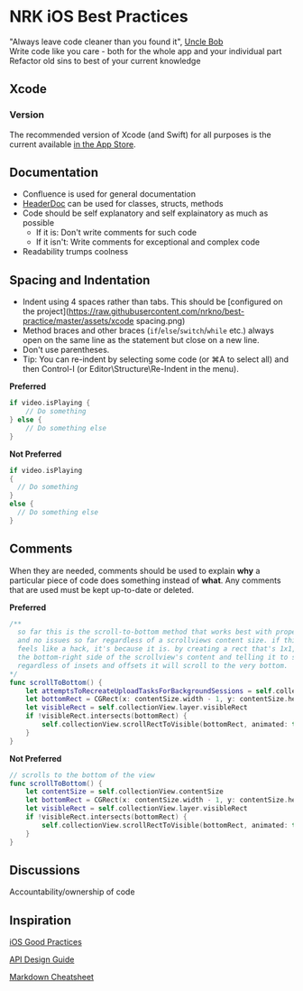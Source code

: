 # NRK iOS Best Practices

"Always leave code cleaner than you found it", [Uncle Bob](http://programmer.97things.oreilly.com/wiki/index.php/The_Boy_Scout_Rule)  
Write code like you care - both for the whole app and your individual part  
Refactor old sins to best of your current knowledge

## Xcode

### Version

The recommended version of Xcode (and Swift) for all purposes is the current available [in the App Store](https://itunes.apple.com/no/app/xcode/id497799835?mt=12).

## Documentation

* Confluence is used for general documentation
* [HeaderDoc](https://www.raywenderlich.com/66395/documenting-in-xcode-with-headerdoc-tutorial) can be used for classes, structs, methods
* Code should be self explanatory and self explainatory as much as possible
  * If it is: Don't write comments for such code
  * If it isn't: Write comments for exceptional and complex code
* Readability trumps coolness

## Spacing and Indentation

* Indent using 4 spaces rather than tabs. This should be [configured on the project](https://raw.githubusercontent.com/nrkno/best-practice/master/assets/xcode spacing.png)
* Method braces and other braces (`if`/`else`/`switch`/`while` etc.) always open on the same line as the statement but close on a new line.
* Don't use parentheses.
* Tip: You can re-indent by selecting some code (or ⌘A to select all) and then Control-I (or Editor\Structure\Re-Indent in the menu).

**Preferred**
```swift
if video.isPlaying {
    // Do something
} else {
    // Do something else
}
```
**Not Preferred**
```swift
if video.isPlaying
{
  // Do something
}
else {
  // Do something else
}
```

## Comments

 When they are needed, comments should be used to explain **why** a particular piece of code does something instead of **what**. Any comments that are used must be kept up-to-date or deleted.

**Preferred**
```swift
/**
  so far this is the scroll-to-bottom method that works best with proper animation
  and no issues so far regardless of a scrollviews content size. if this looks and
  feels like a hack, it's because it is. by creating a rect that's 1x1, pointed at
  the bottom-right side of the scrollview's content and telling it to scroll there
  regardless of insets and offsets it will scroll to the very bottom.
*/
func scrollToBottom() {
    let attemptsToRecreateUploadTasksForBackgroundSessions = self.collectionView.contentSize
    let bottomRect = CGRect(x: contentSize.width - 1, y: contentSize.height - 1, width: 1, height: 1)
    let visibleRect = self.collectionView.layer.visibleRect
    if !visibleRect.intersects(bottomRect) {
        self.collectionView.scrollRectToVisible(bottomRect, animated: true)
    }
}
```

**Not Preferred**
```swift
// scrolls to the bottom of the view
func scrollToBottom() {
    let contentSize = self.collectionView.contentSize
    let bottomRect = CGRect(x: contentSize.width - 1, y: contentSize.height - 1, width: 1, height: 1)
    let visibleRect = self.collectionView.layer.visibleRect
    if !visibleRect.intersects(bottomRect) {
        self.collectionView.scrollRectToVisible(bottomRect, animated: true)
    }
}
```

## Discussions

Accountability/ownership of code

## Inspiration

[iOS Good Practices](https://github.com/futurice/ios-good-practices)

[API Design Guide](http://apiguide.readthedocs.io/en/latest/)

[Markdown Cheatsheet](https://github.com/adam-p/markdown-here/wiki/Markdown-Cheatsheet)
